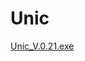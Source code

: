 # Unic


[Unic_V.0.21.exe](https://github.com/NaloK7/Unique/blob/Unic_V.0.21/build/Unic%20v0.21.zip)
